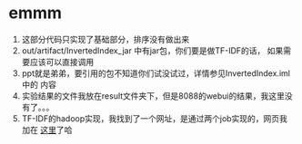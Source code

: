 # emmm

1. 这部分代码只实现了基础部分，排序没有做出来
2. out/artifact/InvertedIndex_jar 中有jar包，你们要是做TF-IDF的话，
如果需要应该可以直接调用
3. ppt就是弟弟，要引用的包不知道你们试没试过，详情参见InvertedIndex.iml中的
内容
4. 实验结果的文件我放在result文件夹下，但是8088的webui的结果，我这里没有了。。。
5. TF-IDF的hadoop实现，我找到了一个网址，是通过两个job实现的，网页我加在
[这里](http://www.cnblogs.com/hehaiyang/p/4489248.html)了哈
